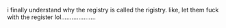 i finally understand why the registry is called the rigistry.
like, let them fuck with the register lol....................
